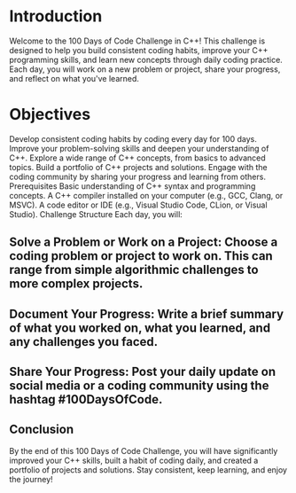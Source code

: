 # Introduction
Welcome to the 100 Days of Code Challenge in C++! This challenge is designed to help you build consistent coding habits, improve your C++ programming skills, and learn new concepts through daily coding practice. Each day, you will work on a new problem or project, share your progress, and reflect on what you've learned.

# Objectives
Develop consistent coding habits by coding every day for 100 days.
Improve your problem-solving skills and deepen your understanding of C++.
Explore a wide range of C++ concepts, from basics to advanced topics.
Build a portfolio of C++ projects and solutions.
Engage with the coding community by sharing your progress and learning from others.
Prerequisites
Basic understanding of C++ syntax and programming concepts.
A C++ compiler installed on your computer (e.g., GCC, Clang, or MSVC).
A code editor or IDE (e.g., Visual Studio Code, CLion, or Visual Studio).
Challenge Structure
Each day, you will:

## Solve a Problem or Work on a Project: Choose a coding problem or project to work on. This can range from simple algorithmic challenges to more complex projects.
## Document Your Progress: Write a brief summary of what you worked on, what you learned, and any challenges you faced.
## Share Your Progress: Post your daily update on social media or a coding community using the hashtag #100DaysOfCode.

## Conclusion
By the end of this 100 Days of Code Challenge, you will have significantly improved your C++ skills, built a habit of coding daily, and created a portfolio of projects and solutions. Stay consistent, keep learning, and enjoy the journey!
